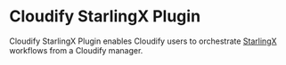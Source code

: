 # Cloudify StarlingX Plugin

Cloudify StarlingX Plugin enables Cloudify users to orchestrate [StarlingX](https://www.starlingx.io/) workflows from a Cloudify manager.
